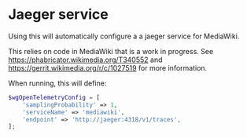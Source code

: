 # Jaeger service

Using this will automatically configure a a jaeger service for MediaWiki.

This relies on code in MediaWiki that is a work in progress.
See https://phabricator.wikimedia.org/T340552 and https://gerrit.wikimedia.org/r/c/1027519 for more information.

When running, this will define:

```php
$wgOpenTelemetryConfig = [
    'samplingProbability' => 1,
    'serviceName' => 'mediawiki',
    'endpoint' => 'http://jaeger:4318/v1/traces',
];
```